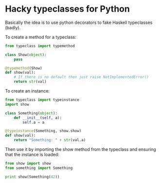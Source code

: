 # Hacky typeclasses for Python

Basically the idea is to use python decorators to fake Haskell typeclasses (badly).

To create a method for a typeclass:

```python
from typeclass import typemethod

class Show(object):
    pass

@typemethod(Show)
def show(val):
    # If there is no default then just raise NotImplementedError()
    return str(val)
```

To create an instance:

```python
from typeclass import typeinstance
import show

class Something(object):
    def __init__(self, a):
        self.a = a

@typeinstance(Something, show.show)
def show(val):
    return "Something: " + str(val.a)
```

Then use it by importing the show method from the typeclass and ensuring that
the instance is loaded:

```python
from show import show
from something import Something

print show(Something(42))
```
